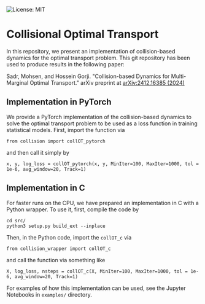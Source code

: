![License: MIT](https://img.shields.io/badge/License-MIT-yellow.svg)

# Collisional Optimal Transport

In this repository, we present an implementation of collision-based dynamics for the optimal transport problem. This git repository has been used to produce results in the following paper:

Sadr, Mohsen, and Hossein Gorji. "Collision-based Dynamics for Multi-Marginal Optimal Transport." arXiv preprint at [arXiv:2412.16385 (2024)](https://doi.org/10.48550/arXiv.2412.16385)

##  Implementation in PyTorch
We provide a PyTorch implementation of the collision-based dynamics to solve the optimal transport problem to be used as a loss function in training statistical models. First, import the function via
```
from collision import collOT_pytorch
```
and then call it simply by
```
x, y, log_loss = collOT_pytorch(x, y, MinIter=100, MaxIter=1000, tol = 1e-6, avg_window=20, Track=1)
```

## Implementation in C
For faster runs on the CPU, we have prepared an implementation in C with a Python wrapper. To use it, first, compile the code by

```
cd src/
python3 setup.py build_ext --inplace
```

Then, in the Python code, import the ```collOT_c``` via
```
from collision_wrapper import collOT_c
```
and call the function via something like
```
X, log_loss, nsteps = collOT_c(X, MinIter=100, MaxIter=1000, tol = 1e-6, avg_window=20, Track=1)
```

For examples of how this implementation can be used, see the Jupyter Notebooks in ```examples/``` directory.

